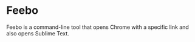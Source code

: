 # Feebo

Feebo is a command-line tool that opens Chrome with a specific link and also opens Sublime Text.
